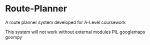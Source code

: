 # Route-Planner
A route planner system developed for A-Level coursework


This system will not work without external modules
PIL
googlemaps
goompy
